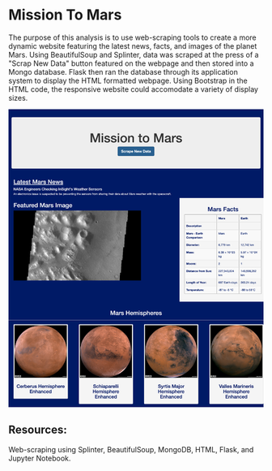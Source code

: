 # Mission To Mars

The purpose of this analysis is to use web-scraping tools to create a more dynamic website featuring the latest news, facts, and images of the planet Mars. Using BeautifulSoup and Splinter, data was scraped at the press of a "Scrap New Data" button featured on the webpage and then stored into a Mongo database. Flask then ran the database through its application system to display the HTML formatted webpage. Using Bootstrap in the HTML code, the responsive website could accomodate a variety of display sizes.

<p align=center>
<img src="https://github.com/Shelka4444/Mission_To_Mars/blob/main/Images/Mars_website.png" alt="Mars Hemispheres" width=650>
</p>
  
## Resources:
Web-scraping using Splinter, BeautifulSoup, MongoDB, HTML, Flask, and Jupyter Notebook.

